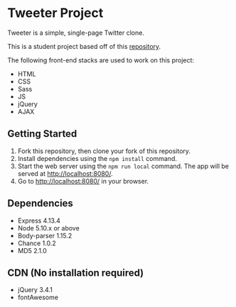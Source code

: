# Tweeter Project

Tweeter is a simple, single-page Twitter clone.

This is a student project based off of this [repository](https://github.com/lighthouse-labs/tweeter). 

The following front-end stacks are used to work on this project: 
- HTML
- CSS
- Sass
- JS
- jQuery
- AJAX 


## Getting Started

1. Fork this repository, then clone your fork of this repository.
2. Install dependencies using the `npm install` command.
3. Start the web server using the `npm run local` command. The app will be served at <http://localhost:8080/>.
4. Go to <http://localhost:8080/> in your browser.

## Dependencies

- Express 4.13.4
- Node 5.10.x or above
- Body-parser 1.15.2
- Chance 1.0.2
- MD5 2.1.0
## CDN (No installation required)  

- jQuery 3.4.1
- fontAwesome
